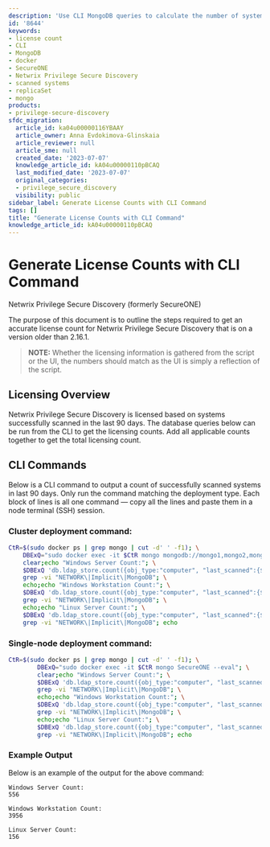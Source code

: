 ```yaml
---
description: 'Use CLI MongoDB queries to calculate the number of systems scanned in the last 90 days for Netwrix Privilege Secure Discovery (formerly SecureONE) versions older than 2.16.1. Run the appropriate command for your deployment (cluster or single-node) and sum the counts.'
id: '8644'
keywords:
- license count
- CLI
- MongoDB
- docker
- SecureONE
- Netwrix Privilege Secure Discovery
- scanned systems
- replicaSet
- mongo
products:
- privilege-secure-discovery
sfdc_migration:
  article_id: ka04u00000116YBAAY
  article_owner: Anna Evdokimova-Glinskaia
  article_reviewer: null
  article_sme: null
  created_date: '2023-07-07'
  knowledge_article_id: kA04u00000110pBCAQ
  last_modified_date: '2023-07-07'
  original_categories:
  - privilege_secure_discovery
  visibility: public
sidebar_label: Generate License Counts with CLI Command
tags: []
title: "Generate License Counts with CLI Command"
knowledge_article_id: kA04u00000110pBCAQ
---
```


# Generate License Counts with CLI Command

Netwrix Privilege Secure Discovery (formerly SecureONE)

The purpose of this document is to outline the steps required to get an accurate license count for Netwrix Privilege Secure Discovery that is on a version older than 2.16.1.

> **NOTE:** Whether the licensing information is gathered from the script or the UI, the numbers should match as the UI is simply a reflection of the script.

## Licensing Overview

Netwrix Privilege Secure Discovery is licensed based on systems successfully scanned in the last 90 days. The database queries below can be run from the CLI to get the licensing counts. Add all applicable counts together to get the total licensing count.

## CLI Commands

Below is a CLI command to output a count of successfully scanned systems in last 90 days. Only run the command matching the deployment type. Each block of lines is all one command — copy all the lines and paste them in a node terminal (SSH) session.

### Cluster deployment command:

```bash
CtR=$(sudo docker ps | grep mongo | cut -d' ' -f1); \
    DBExQ="sudo docker exec -it $CtR mongo mongodb://mongo1,mongo2,mongo3/SecureONE?replicaSet=secureone --eval"; \
    clear;echo "Windows Server Count:"; \
    $DBExQ 'db.ldap_store.count({obj_type:"computer", "last_scanned":{$gte:new Date(ISODate().getTime()- 1000*86400*90)}, "operatingSystem":/SERVER/i, "os_type":"windows"})' | \
    grep -vi "NETWORK\|Implicit\|MongoDB"; \
    echo;echo "Windows Workstation Count:"; \
    $DBExQ 'db.ldap_store.count({obj_type:"computer", "last_scanned":{$gte:new Date(ISODate().getTime()- 1000*86400*90)}, "operatingSystem":{$not:/SERVER/i}, "os_type":"windows"})' | \
    grep -vi "NETWORK\|Implicit\|MongoDB"; \
    echo;echo "Linux Server Count:"; \
    $DBExQ 'db.ldap_store.count({obj_type:"computer", "last_scanned":{$gte:new Date(ISODate().getTime()- 1000*86400*90)}, "os_type":"linux"})' | \
    grep -vi "NETWORK\|Implicit\|MongoDB"; echo
```

### Single-node deployment command:

```bash
CtR=$(sudo docker ps | grep mongo | cut -d' ' -f1); \
        DBExQ="sudo docker exec -it $CtR mongo SecureONE --eval"; \
        clear;echo "Windows Server Count:"; \
        $DBExQ 'db.ldap_store.count({obj_type:"computer", "last_scanned":{$gte:new Date(ISODate().getTime()- 1000*86400*90)}, "operatingSystem":/SERVER/i, "os_type":"windows"})' | \
        grep -vi "NETWORK\|Implicit\|MongoDB"; \
        echo;echo "Windows Workstation Count:"; \
        $DBExQ 'db.ldap_store.count({obj_type:"computer", "last_scanned":{$gte:new Date(ISODate().getTime()- 1000*86400*90)}, "operatingSystem":{$not:/SERVER/i}, "os_type":"windows"})' | \
        grep -vi "NETWORK\|Implicit\|MongoDB"; \
        echo;echo "Linux Server Count:"; \
        $DBExQ 'db.ldap_store.count({obj_type:"computer", "last_scanned":{$gte:new Date(ISODate().getTime()- 1000*86400*90)}, "os_type":"linux"})' | \
        grep -vi "NETWORK\|Implicit\|MongoDB"; echo
```

### Example Output

Below is an example of the output for the above command:

```
Windows Server Count:
556
            
Windows Workstation Count:
3956
            
Linux Server Count:
156
```